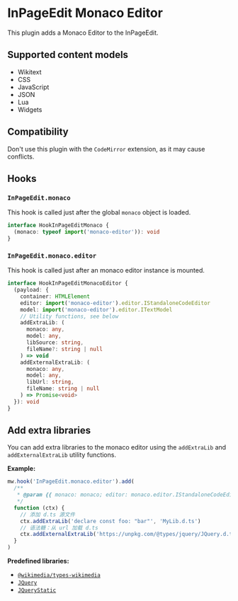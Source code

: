 # InPageEdit Monaco Editor

This plugin adds a Monaco Editor to the InPageEdit.

## Supported content models

- Wikitext
- CSS
- JavaScript
- JSON
- Lua
- Widgets

## Compatibility

Don't use this plugin with the `CodeMirror` extension, as it may cause conflicts.

## Hooks

### `InPageEdit.monaco`

This hook is called just after the global `monaco` object is loaded.

```ts
interface HookInPageEditMonaco {
  (monaco: typeof import('monaco-editor')): void
}
```

### `InPageEdit.monaco.editor`

This hook is called just after an monaco editor instance is mounted.

```ts
interface HookInPageEditMonacoEditor {
  (payload: {
    container: HTMLElement
    editor: import('monaco-editor').editor.IStandaloneCodeEditor
    model: import('monaco-editor').editor.ITextModel
    // Utility functions, see below
    addExtraLib: (
      monaco: any,
      model: any,
      libSource: string,
      fileName?: string | null
    ) => void
    addExternalExtraLib: (
      monaco: any,
      model: any,
      libUrl: string,
      fileName: string | null
    ) => Promise<void>
  }): void
}
```

## Add extra libraries

You can add extra libraries to the monaco editor using the `addExtraLib` and `addExternalExtraLib` utility functions.

**Example:**

```ts
mw.hook('InPageEdit.monaco.editor').add(
  /**
   * @param {{ monaco: monaco; editor: monaco.editor.IStandaloneCodeEditor; model: monaco.editor.ITextModel; addExtraLib: (content: string, filePath?: string) => void; addExternalExtraLib: (url: string, filePath?: string) => void; }} ctx
   */
  function (ctx) {
    // 添加 d.ts 源文件
    ctx.addExtraLib('declare const foo: "bar"', 'MyLib.d.ts')
    // 语法糖：从 url 加载 d.ts
    ctx.addExternalExtraLib('https://unpkg.com/@types/jquery/JQuery.d.ts')
  }
)
```

**Predefined libraries:**

- [`@wikimedia/types-wikimedia`](https://cdn.jsdelivr.net/npm/@wikimedia/types-wikimedia@0.4.2/MediaWiki.d.ts)
- [`JQuery`](https://cdn.jsdelivr.net/npm/@types/jquery/JQuery.d.ts)
- [`JQueryStatic`](https://cdn.jsdelivr.net/npm/@types/jquery/JQueryStatic.d.ts)
